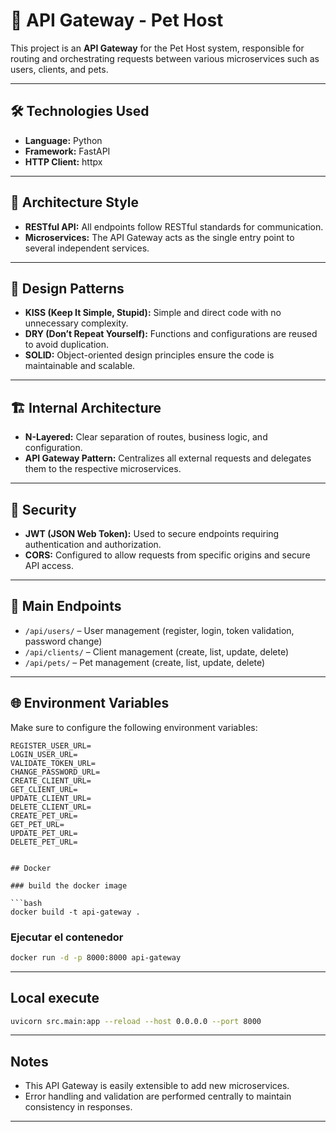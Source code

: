 # 🐾 API Gateway - Pet Host

This project is an **API Gateway** for the Pet Host system, responsible for routing and orchestrating requests between various microservices such as users, clients, and pets.

---

## 🛠️ Technologies Used

- **Language:** Python  
- **Framework:** FastAPI  
- **HTTP Client:** httpx

---

## 🧩 Architecture Style

- **RESTful API:** All endpoints follow RESTful standards for communication.  
- **Microservices:** The API Gateway acts as the single entry point to several independent services.

---

## 🎯 Design Patterns

- **KISS (Keep It Simple, Stupid):** Simple and direct code with no unnecessary complexity.  
- **DRY (Don’t Repeat Yourself):** Functions and configurations are reused to avoid duplication.  
- **SOLID:** Object-oriented design principles ensure the code is maintainable and scalable.

---

## 🏗️ Internal Architecture

- **N-Layered:** Clear separation of routes, business logic, and configuration.  
- **API Gateway Pattern:** Centralizes all external requests and delegates them to the respective microservices.

---

## 🔐 Security

- **JWT (JSON Web Token):** Used to secure endpoints requiring authentication and authorization.  
- **CORS:** Configured to allow requests from specific origins and secure API access.

---

## 🚀 Main Endpoints

- `/api/users/` – User management (register, login, token validation, password change)  
- `/api/clients/` – Client management (create, list, update, delete)  
- `/api/pets/` – Pet management (create, list, update, delete)

---

## 🌐 Environment Variables

Make sure to configure the following environment variables:

```env
REGISTER_USER_URL=
LOGIN_USER_URL=
VALIDATE_TOKEN_URL=
CHANGE_PASSWORD_URL=
CREATE_CLIENT_URL=
GET_CLIENT_URL=
UPDATE_CLIENT_URL=
DELETE_CLIENT_URL=
CREATE_PET_URL=
GET_PET_URL=
UPDATE_PET_URL=
DELETE_PET_URL=


## Docker

### build the docker image

```bash
docker build -t api-gateway .
```

### Ejecutar el contenedor

```bash
docker run -d -p 8000:8000 api-gateway
```

---

## Local execute

```bash
uvicorn src.main:app --reload --host 0.0.0.0 --port 8000
```

---

## Notes

- This API Gateway is easily extensible to add new microservices.
- Error handling and validation are performed centrally to maintain consistency in responses.

---
